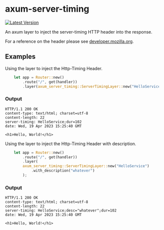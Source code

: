 # axum-server-timing
[![Latest Version](https://img.shields.io/crates/v/axum-server-timing.svg)](https://crates.io/crates/axum-server-timing)

An axum layer to inject the server-timing HTTP header into the response.

For a reference on the header please see [developer.mozilla.org](https://developer.mozilla.org/en-US/docs/Web/HTTP/Headers/Server-Timing).

## Examples

Using the layer to inject the Http-Timing Header.
```rust
    let app = Router::new()
        .route("/", get(handler))
        .layer(axum_server_timing::ServerTimingLayer::new("HelloService"));
```

### Output
```http
HTTP/1.1 200 OK
content-type: text/html; charset=utf-8
content-length: 22
server-timing: HelloService;dur=102
date: Wed, 19 Apr 2023 15:25:40 GMT

<h1>Hello, World!</h1>
```

Using the layer to inject the Http-Timing Header with description.
```rust
    let app = Router::new()
        .route("/", get(handler))
        .layer(
        axum_server_timing::ServerTimingLayer::new("HelloService")
            .with_description("whatever")
        );
```

### Output
```
HTTP/1.1 200 OK
content-type: text/html; charset=utf-8
content-length: 22
server-timing: HelloService;desc="whatever";dur=102
date: Wed, 19 Apr 2023 15:25:40 GMT

<h1>Hello, World!</h1>
```